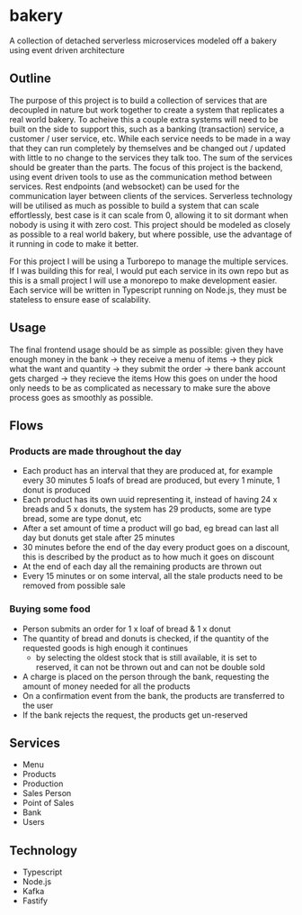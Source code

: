 # bakery
A collection of detached serverless microservices modeled off a bakery using event driven architecture 

## Outline
The purpose of this project is to build a collection of services that are decoupled in nature but work together to create a system that replicates a real world bakery. To acheive this a couple extra systems will need to be built on the side to support this, such as a banking (transaction) service, a customer / user service, etc. While each service needs to be made in a way that they can run completely by themselves and be changed out / updated with little to no change to the services they talk too. The sum of the services should be greater than the parts. The focus of this project is the backend, using event driven tools to use as the communication method between services. Rest endpoints (and websocket) can be used for the communication layer between clients of the services. Serverless technology will be utilised as much as possible to build a system that can scale effortlessly, best case is it can scale from 0, allowing it to sit dormant when nobody is using it with zero cost. This project should be modeled as closely as possible to a real world bakery, but where possible, use the advantage of it running in code to make it better.

For this project I will be using a Turborepo to manage the multiple services. If I was building this for real, I would put each service in its own repo but as this is a small project I will use a monorepo to make development easier. Each service will be written in Typescript running on Node.js, they must be stateless to ensure ease of scalability. 

## Usage
The final frontend usage should be as simple as possible: given they have enough money in the bank -> they receive a menu of items -> they pick what the want and quantity -> they submit the order -> there bank account gets charged -> they recieve the items
How this goes on under the hood only needs to be as complicated as necessary to make sure the above process goes as smoothly as possible.

## Flows

### Products are made throughout the day
- Each product has an interval that they are produced at, for example every 30 minutes 5 loafs of bread are produced, but every 1 minute, 1 donut is produced
- Each product has its own uuid representing it, instead of having 24 x breads and 5 x donuts, the system has 29 products, some are type bread, some are type donut, etc
- After a set amount of time a product will go bad, eg bread can last all day but donuts get stale after 25 minutes
- 30 minutes before the end of the day every product goes on a discount, this is described by the product as to how much it goes on discount
- At the end of each day all the remaining products are thrown out
- Every 15 minutes or on some interval, all the stale products need to be removed from possible sale

### Buying some food
- Person submits an order for 1 x loaf of bread & 1 x donut
- The quantity of bread and donuts is checked, if the quantity of the requested goods is high enough it continues
    - by selecting the oldest stock that is still available, it is set to reserved, it can not be thrown out and can not be double sold
- A charge is placed on the person through the bank, requesting the amount of money needed for all the products
- On a confirmation event from the bank, the products are transferred to the user
- If the bank rejects the request, the products get un-reserved

## Services
- Menu
- Products
- Production
- Sales Person
- Point of Sales
- Bank
- Users

## Technology
- Typescript 
- Node.js
- Kafka
- Fastify